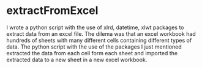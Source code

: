 # extractFromExcel
I wrote a python script with the use of xlrd, datetime, xlwt packages to extract data from an  excel file. The dilema was that an excel workbook had hundreds of sheets with many different cells containing different types of data. The python script with the use of the packages I just mentioned extracted the data from each cell form each sheet and imported the extracted data to a new sheet in a new excel workbook.
